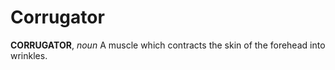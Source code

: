 # Corrugator

**CORRUGATOR**, _noun_ A muscle which contracts the skin of the forehead into wrinkles.